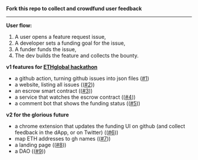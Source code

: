 **Fork this repo to collect and crowdfund user feedback**

---

**User flow:**

1. A user opens a feature request issue,
2. A developer sets a funding goal for the issue,
3. A funder funds the issue,
4. The dev builds the feature and collects the bounty.

**v1 features for [ETHglobal hackathon](https://marketmake.ethglobal.co/)**

- a github action, turning github issues into json files ([#1](https://github.com/seichris/bounty-issues/issues/1))
- a website, listing all issues (([#2](https://github.com/seichris/bounty-issues/issues/2)))
- an escrow smart contract (([#3](https://github.com/seichris/bounty-issues/issues/3)))
- a service that watches the escrow contract (([#4](https://github.com/seichris/bounty-issues/issues/4)))
- a comment bot that shows the funding status (([#5](https://github.com/seichris/bounty-issues/issues/5)))

**v2 for the glorious future**

- a chrome extension that updates the funding UI on github (and collect feedback in the dApp, or on Twitter) (([#6](https://github.com/seichris/bounty-issues/issues/6)))
- map ETH addresses to gh names (([#7](https://github.com/seichris/bounty-issues/issues/7)))
- a landing page (([#8](https://github.com/seichris/bounty-issues/issues/8)))
- a DAO (([#9](https://github.com/seichris/bounty-issues/issues/9)))
